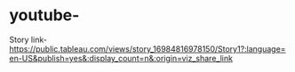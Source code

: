 # youtube-


Story link-https://public.tableau.com/views/story_16984816978150/Story1?:language=en-US&publish=yes&:display_count=n&:origin=viz_share_link
